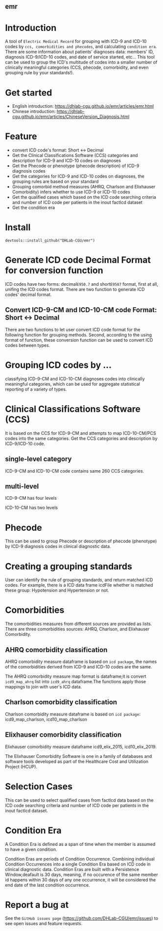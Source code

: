 ## emr
# Introduction
A tool of `Electric Medical Record` for grouping with ICD-9 and ICD-10 codes by `ccs, comorbidities and phecodes`, and calculating `condition era`. 
There are some information about patients' diagnoses data: members' ID, diagnosis ICD-9/ICD-10 codes, and date of service started, etc...
This tool can be used to group the ICD's multitude of codes into a smaller number of clinically meaningful categories (CCS, phecode, comorbidity, and even grouping rule by your standards!). 

# Get started
- English introduction: https://dhlab-cgu.github.io/emr/articles/emr.html
- Chinese introduction: https://dhlab-cgu.github.io/emr/articles/ChineseVersion_Diagnosis.html

# Feature
- convert ICD code's format: Short <-> Decimal
- Get the Clinical Classifications Software (CCS) categories and description for ICD-9 and ICD-10 codes on diagnoses
- Get the Phecode or phenotype (phecode description) of ICD-9 diagnosis codes
- Get the categories for ICD-9 and ICD-10 codes on diagnoses, the grouping  rules are based on your standard
- Grouping comorbid method measures (AHRQ, Charlson and Elixhauser Comorbidity) infers whether to use ICD-9 or ICD-10 codes
- Get the qualified cases which based on the ICD code searching criteria and number of ICD code per patients in the inout factIcd dataset
- Get the condition era

# Install
```{R}
devtools::install_github("DHLab-CGU/emr")
```
# Generate ICD code Decimal Format for conversion function
ICD codes have two forms: decimal`E950.7` and short`E9507` format, first at all, unifing the ICD codes format.
There are two function to generate ICD codes' decimal format.

## Convert ICD-9-CM and ICD-10-CM code Format: Short <-> Decimal
There are two functions to let user convert ICD code format  for the following function for grouping methods.
Second, according to the using format of function, these conversion function can be used to convert ICD codes between types.

# Grouping ICD codes by ...
classifying ICD-9-CM and ICD-10-CM diagnoses codes into clinically meaningful categories, which can be used for aggregate statistical reporting of a variety of types.

# Clinical Classifications Software (CCS)
It is based on the CCS for ICD-9-CM and attempts to map ICD-10-CM/PCS codes into the same categories. Get the CCS categories and description by ICD-9/ICD-10 code.
## single-level category
ICD-9-CM and ICD-10-CM code contains same 260 CCS categories.
## multi-level
ICD-9-CM has four levels

ICD-10-CM has two levels

# Phecode
This can be used to group Phecode or description of phecode (phenotype) by ICD-9 diagnosis codes in clinical diagnostic data.

# Creating a grouping standards
User can identify the rule of grouping standards, and return matched ICD codes. For example, there is a ICD data frame icdFile whether is matched these group: Hypotension and Hypertension or not.

# Comorbidities
The comorbidities measures from different sources are provided as lists. There are three comorbidities sources: AHRQ, Charlson, and Elixhauser Comorbidity.

## AHRQ comorbidity classification
AHRQ comorbidity measure dataframe is based on `icd package`, the names of the comorbidities derived from ICD-9 and ICD-10 codes are the same.

The AHRQ comorbidity measure map format is dataframe;it is convert `icd9_map_ahrq` list into `icd9_ahrq` dataframe.The functions apply those mappings to join with user's ICD data.

## Charlson comorbidity classification
Charlson comorbidity measure dataframe is based on `icd package`: icd9_map_charlson, icd10_map_charlson

## Elixhauser comorbidity classification
Elixhauser comorbidity measure dataframe icd9_elix_2015, icd10_elix_2019.

The Elixhauser Comorbidity Software is one in a family of databases and software tools developed as part of the Healthcare Cost and Utilization Project (HCUP).

# Selection Cases
This can be used to select qualified cases from factIcd data based on the ICD code searching criteria and number of ICD code per patients in the inout factIcd dataset.
# Condition Era
A Condition Era is defined as a span of time when the member is assumed to have a given condition.

Condition Eras are periods of Condition Occurrence. Combining individual Condition Occurrences into a single Condition Era based on ICD code in clinical diagnostic data. Condition Eras are built with a Persistence Window,deafault is 30 days, meaning, if no occurence of the same member id happens within 30 days of any one occurrence, it will be considered the end date of the last condition occurrence.
# Report a bug at 
See the `GitHub issues page` (https://github.com/DHLab-CGU/emr/issues) to see open issues and feature requests. 


